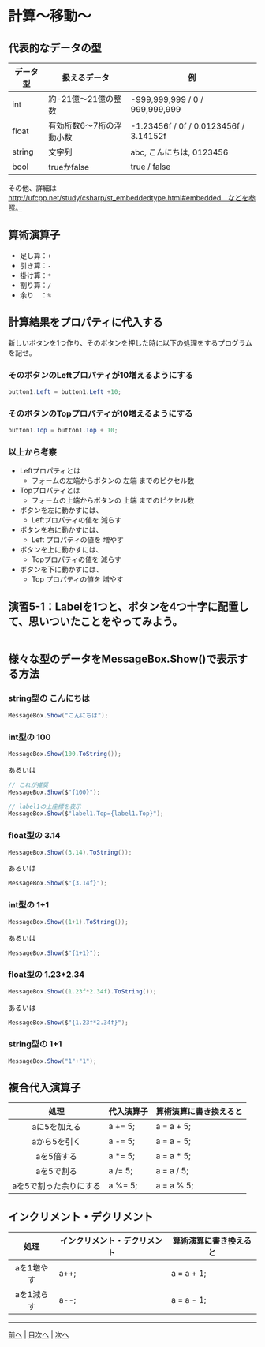 # 計算～移動～

## 代表的なデータの型

|データ型|扱えるデータ|例|
|-------|-----------|--|
|int    |約-21億～21億の整数|-999,999,999 / 0 / 999,999,999|
|float  |有効桁数6～7桁の浮動小数|-1.23456f / 0f / 0.0123456f / 3.14152f|
|string |文字列|abc, こんにちは, 0123456|
|bool   |trueかfalse|true / false|

その他、詳細は http://ufcpp.net/study/csharp/st_embeddedtype.html#embedded　などを参照。

## 算術演算子

- 足し算：`+`
- 引き算：`-`
- 掛け算：`*`
- 割り算：`/`
- 余り　：`%`

## 計算結果をプロパティに代入する

新しいボタンを1つ作り、そのボタンを押した時に以下の処理をするプログラムを記せ。

### そのボタンのLeftプロパティが10増えるようにする

```cs
button1.Left = button1.Left +10;
```

### そのボタンのTopプロパティが10増えるようにする

```cs
button1.Top = button1.Top + 10;
```

### 以上から考察

- Leftプロパティとは
  - フォームの左端からボタンの 左端 までのピクセル数
- Topプロパティとは
  - フォームの上端からボタンの 上端 までのピクセル数
- ボタンを左に動かすには、
  - Leftプロパティの値を 減らす
- ボタンを右に動かすには、
  - Left プロパティの値を 増やす
- ボタンを上に動かすには、
  - Topプロパティの値を 減らす
- ボタンを下に動かすには、
  - Top プロパティの値を 増やす

## 演習5-1：Labelを1つと、ボタンを4つ十字に配置して、思いついたことをやってみよう。

```cs

```

## 様々な型のデータをMessageBox.Show()で表示する方法

### string型の こんにちは

```cs
MessageBox.Show("こんにちは");
```

### int型の 100

```cs
MessageBox.Show(100.ToString());
```

あるいは

```cs
// これが推奨
MessageBox.Show($"{100}");

// label1の上座標を表示
MessageBox.Show($"label1.Top={label1.Top}");
```

### float型の 3.14

```cs
MessageBox.Show((3.14).ToString());
```

あるいは

```cs
MessageBox.Show($"{3.14f}");
```

### int型の 1+1

```cs
MessageBox.Show((1+1).ToString());
```

あるいは

```cs
MessageBox.Show($"{1+1}");
```

### float型の 1.23*2.34

```cs
MessageBox.Show((1.23f*2.34f).ToString());
```

あるいは

```cs
MessageBox.Show($"{1.23f*2.34f}");
```

### string型の 1+1

```cs
MessageBox.Show("1"+"1");
```

## 複合代入演算子

|処理                   |代入演算子|算術演算に書き換えると|
|:---------------------:|---------|-------------------|
|aに5を加える           |a += 5;|a = a + 5;         |
|aから5を引く           |a -= 5;|a = a - 5;         |
|aを5倍する             |a *= 5;|a = a * 5;         |
|aを5で割る             |a /= 5;|a = a / 5;         |
|aを5で割った余りにする |a %= 5;|a = a % 5;         |

## インクリメント・デクリメント

|処理      |インクリメント・デクリメント|算術演算に書き換えると|
|:-------:|--------------------------|----------------------|
|aを1増やす|a++;|a = a + 1;            |		
|aを1減らす|a--;|a = a - 1;            |

---

[前へ](04.md) | [目次へ](README.md#%E7%9B%AE%E6%AC%A1) | [次へ](06.md)

